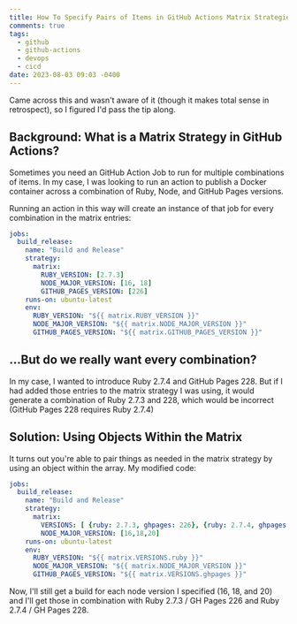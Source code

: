 ```yaml
---
title: How To Specify Pairs of Items in GitHub Actions Matrix Strategies
comments: true
tags:
  - github
  - github-actions
  - devops
  - cicd
date: 2023-08-03 09:03 -0400
---
```

Came across this and wasn't aware of it (though it makes total sense in retrospect), so I figured I'd pass the tip along.

## Background: What is a Matrix Strategy in GitHub Actions?

Sometimes you need an GitHub Action Job to run for multiple combinations of items. In my case, I was looking to run an action to publish a Docker container across a combination of Ruby, Node, and GitHub Pages versions.

Running an action in this way will create an instance of that job for every combination in the matrix entries:

```yaml
jobs:
  build_release:
    name: "Build and Release"
    strategy:
      matrix:
        RUBY_VERSION: [2.7.3]
        NODE_MAJOR_VERSION: [16, 18]
        GITHUB_PAGES_VERSION: [226]
    runs-on: ubuntu-latest
    env:
      RUBY_VERSION: "${{ matrix.RUBY_VERSION }}"
      NODE_MAJOR_VERSION: "${{ matrix.NODE_MAJOR_VERSION }}"
      GITHUB_PAGES_VERSION: "${{ matrix.GITHUB_PAGES_VERSION }}"
```

## ...But do we really want every combination?

In my case, I wanted to introduce Ruby 2.7.4 and GitHub Pages 228. But if I had added those entries to the matrix strategy I was using, it would generate a combination of Ruby 2.7.3 and 228, which would be incorrect (GitHub Pages 228 requires Ruby 2.7.4)

## Solution: Using Objects Within the Matrix

It turns out you're able to pair things as needed in the matrix strategy by using an object within the array. My modified code:

```yaml
jobs:
  build_release:
    name: "Build and Release"
    strategy:
      matrix:
        VERSIONS: [ {ruby: 2.7.3, ghpages: 226}, {ruby: 2.7.4, ghpages: 228}]
        NODE_MAJOR_VERSION: [16,18,20]
    runs-on: ubuntu-latest
    env:
      RUBY_VERSION: "${{ matrix.VERSIONS.ruby }}"
      NODE_MAJOR_VERSION: "${{ matrix.NODE_MAJOR_VERSION }}"
      GITHUB_PAGES_VERSION: "${{ matrix.VERSIONS.ghpages }}"
```

Now, I'll still get a build for each node version I specified (16, 18, and 20) and I'll get those in combination with Ruby 2.7.3 / GH Pages 226 and Ruby 2.7.4 / GH Pages 228.
